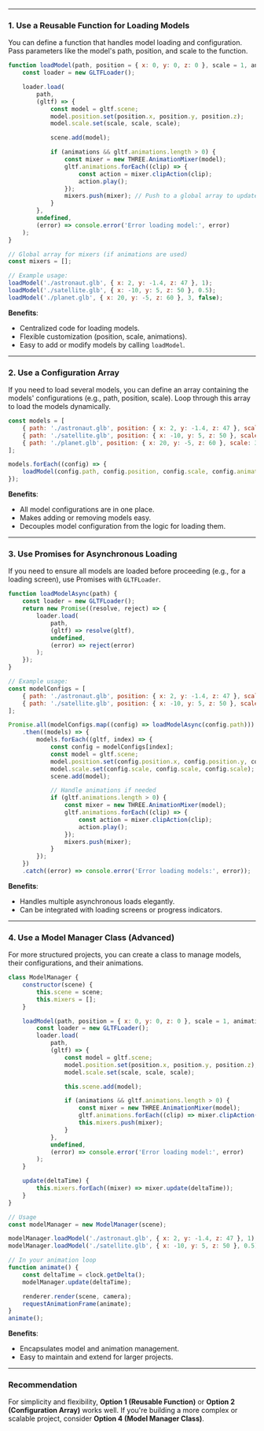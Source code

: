 
---

### **1. Use a Reusable Function for Loading Models**

You can define a function that handles model loading and configuration. Pass parameters like the model's path, position, and scale to the function.

```javascript
function loadModel(path, position = { x: 0, y: 0, z: 0 }, scale = 1, animations = true) {
    const loader = new GLTFLoader();

    loader.load(
        path,
        (gltf) => {
            const model = gltf.scene;
            model.position.set(position.x, position.y, position.z);
            model.scale.set(scale, scale, scale);

            scene.add(model);

            if (animations && gltf.animations.length > 0) {
                const mixer = new THREE.AnimationMixer(model);
                gltf.animations.forEach((clip) => {
                    const action = mixer.clipAction(clip);
                    action.play();
                });
                mixers.push(mixer); // Push to a global array to update later in the animation loop
            }
        },
        undefined,
        (error) => console.error('Error loading model:', error)
    );
}

// Global array for mixers (if animations are used)
const mixers = [];

// Example usage:
loadModel('./astronaut.glb', { x: 2, y: -1.4, z: 47 }, 1);
loadModel('./satellite.glb', { x: -10, y: 5, z: 50 }, 0.5);
loadModel('./planet.glb', { x: 20, y: -5, z: 60 }, 3, false);
```

**Benefits**:
- Centralized code for loading models.
- Flexible customization (position, scale, animations).
- Easy to add or modify models by calling `loadModel`.

---

### **2. Use a Configuration Array**

If you need to load several models, you can define an array containing the models' configurations (e.g., path, position, scale). Loop through this array to load the models dynamically.

```javascript
const models = [
    { path: './astronaut.glb', position: { x: 2, y: -1.4, z: 47 }, scale: 1 },
    { path: './satellite.glb', position: { x: -10, y: 5, z: 50 }, scale: 0.5 },
    { path: './planet.glb', position: { x: 20, y: -5, z: 60 }, scale: 3, animations: false }
];

models.forEach((config) => {
    loadModel(config.path, config.position, config.scale, config.animations ?? true);
});
```

**Benefits**:
- All model configurations are in one place.
- Makes adding or removing models easy.
- Decouples model configuration from the logic for loading them.

---

### **3. Use Promises for Asynchronous Loading**

If you need to ensure all models are loaded before proceeding (e.g., for a loading screen), use Promises with `GLTFLoader`.

```javascript
function loadModelAsync(path) {
    const loader = new GLTFLoader();
    return new Promise((resolve, reject) => {
        loader.load(
            path,
            (gltf) => resolve(gltf),
            undefined,
            (error) => reject(error)
        );
    });
}

// Example usage:
const modelConfigs = [
    { path: './astronaut.glb', position: { x: 2, y: -1.4, z: 47 }, scale: 1 },
    { path: './satellite.glb', position: { x: -10, y: 5, z: 50 }, scale: 0.5 }
];

Promise.all(modelConfigs.map((config) => loadModelAsync(config.path)))
    .then((models) => {
        models.forEach((gltf, index) => {
            const config = modelConfigs[index];
            const model = gltf.scene;
            model.position.set(config.position.x, config.position.y, config.position.z);
            model.scale.set(config.scale, config.scale, config.scale);
            scene.add(model);

            // Handle animations if needed
            if (gltf.animations.length > 0) {
                const mixer = new THREE.AnimationMixer(model);
                gltf.animations.forEach((clip) => {
                    const action = mixer.clipAction(clip);
                    action.play();
                });
                mixers.push(mixer);
            }
        });
    })
    .catch((error) => console.error('Error loading models:', error));
```

**Benefits**:
- Handles multiple asynchronous loads elegantly.
- Can be integrated with loading screens or progress indicators.

---

### **4. Use a Model Manager Class (Advanced)**

For more structured projects, you can create a class to manage models, their configurations, and their animations.

```javascript
class ModelManager {
    constructor(scene) {
        this.scene = scene;
        this.mixers = [];
    }

    loadModel(path, position = { x: 0, y: 0, z: 0 }, scale = 1, animations = true) {
        const loader = new GLTFLoader();
        loader.load(
            path,
            (gltf) => {
                const model = gltf.scene;
                model.position.set(position.x, position.y, position.z);
                model.scale.set(scale, scale, scale);

                this.scene.add(model);

                if (animations && gltf.animations.length > 0) {
                    const mixer = new THREE.AnimationMixer(model);
                    gltf.animations.forEach((clip) => mixer.clipAction(clip).play());
                    this.mixers.push(mixer);
                }
            },
            undefined,
            (error) => console.error('Error loading model:', error)
        );
    }

    update(deltaTime) {
        this.mixers.forEach((mixer) => mixer.update(deltaTime));
    }
}

// Usage
const modelManager = new ModelManager(scene);

modelManager.loadModel('./astronaut.glb', { x: 2, y: -1.4, z: 47 }, 1);
modelManager.loadModel('./satellite.glb', { x: -10, y: 5, z: 50 }, 0.5);

// In your animation loop
function animate() {
    const deltaTime = clock.getDelta();
    modelManager.update(deltaTime);

    renderer.render(scene, camera);
    requestAnimationFrame(animate);
}
animate();
```

**Benefits**:
- Encapsulates model and animation management.
- Easy to maintain and extend for larger projects.

---

### Recommendation
For simplicity and flexibility, **Option 1 (Reusable Function)** or **Option 2 (Configuration Array)** works well. If you're building a more complex or scalable project, consider **Option 4 (Model Manager Class)**.